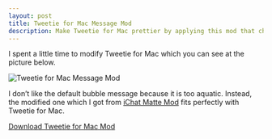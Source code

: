 ```yaml
---
layout: post
title: Tweetie for Mac Message Mod
description: Make Tweetie for Mac prettier by applying this mod that changes the messages bubble.
---
```

I spent a little time to modify Tweetie for Mac which you can see at the picture below.

![Tweetie for Mac Message Mod](http://images.sayzlim.net/2010/11/tweetie_mod.jpg "Tweetie for Mac Message Mod")

I don’t like the default bubble message because it is too aquatic. Instead, the modified one which I got from [iChat Matte Mod](http://prettifyit.com/post/70271214/ichat-matte-mod-by-josh-bryant-this-doesnt-fit "Prettify* — iChat Matte Mod by Josh Bryant This doesn&#39;t fit...") fits perfectly with Tweetie for Mac.

[Download Tweetie for Mac Mod](http://s3.sayzlim.net/f/tweetie-message-mod.zip "Tweetie for Mac Mod")